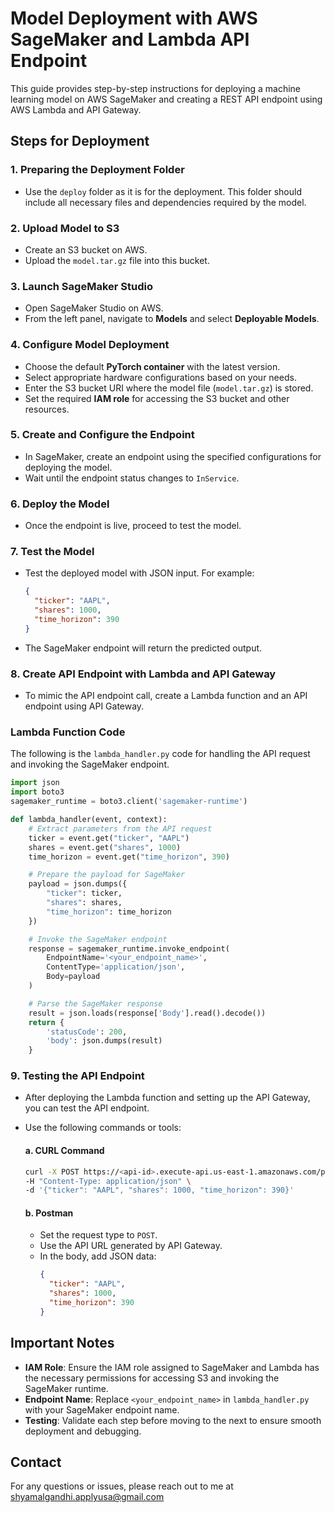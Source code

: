 # Model Deployment with AWS SageMaker and Lambda API Endpoint

This guide provides step-by-step instructions for deploying a machine learning model on AWS SageMaker and creating a REST API endpoint using AWS Lambda and API Gateway.

## Steps for Deployment

### 1. Preparing the Deployment Folder
   - Use the `deploy` folder as it is for the deployment. This folder should include all necessary files and dependencies required by the model.

### 2. Upload Model to S3
   - Create an S3 bucket on AWS.
   - Upload the `model.tar.gz` file into this bucket.

### 3. Launch SageMaker Studio
   - Open SageMaker Studio on AWS.
   - From the left panel, navigate to **Models** and select **Deployable Models**.

### 4. Configure Model Deployment
   - Choose the default **PyTorch container** with the latest version.
   - Select appropriate hardware configurations based on your needs.
   - Enter the S3 bucket URI where the model file (`model.tar.gz`) is stored.
   - Set the required **IAM role** for accessing the S3 bucket and other resources.

### 5. Create and Configure the Endpoint
   - In SageMaker, create an endpoint using the specified configurations for deploying the model.
   - Wait until the endpoint status changes to `InService`.

### 6. Deploy the Model
   - Once the endpoint is live, proceed to test the model.

### 7. Test the Model
   - Test the deployed model with JSON input. For example:
     ```json
     {
       "ticker": "AAPL",
       "shares": 1000,
       "time_horizon": 390
     }
     ```
   - The SageMaker endpoint will return the predicted output.

### 8. Create API Endpoint with Lambda and API Gateway
   - To mimic the API endpoint call, create a Lambda function and an API endpoint using API Gateway.

### Lambda Function Code

   The following is the `lambda_handler.py` code for handling the API request and invoking the SageMaker endpoint.

   ```python
   import json
   import boto3
   sagemaker_runtime = boto3.client('sagemaker-runtime')

   def lambda_handler(event, context):
       # Extract parameters from the API request
       ticker = event.get("ticker", "AAPL")
       shares = event.get("shares", 1000)
       time_horizon = event.get("time_horizon", 390)

       # Prepare the payload for SageMaker
       payload = json.dumps({
           "ticker": ticker,
           "shares": shares,
           "time_horizon": time_horizon
       })

       # Invoke the SageMaker endpoint
       response = sagemaker_runtime.invoke_endpoint(
           EndpointName='<your_endpoint_name>',
           ContentType='application/json',
           Body=payload
       )

       # Parse the SageMaker response
       result = json.loads(response['Body'].read().decode())
       return {
           'statusCode': 200,
           'body': json.dumps(result)
       }
   ```

### 9. Testing the API Endpoint
   - After deploying the Lambda function and setting up the API Gateway, you can test the API endpoint.
   - Use the following commands or tools:

     #### a. CURL Command
     ```bash
     curl -X POST https://<api-id>.execute-api.us-east-1.amazonaws.com/prod/inference \
     -H "Content-Type: application/json" \
     -d '{"ticker": "AAPL", "shares": 1000, "time_horizon": 390}'
     ```

     #### b. Postman
     - Set the request type to `POST`.
     - Use the API URL generated by API Gateway.
     - In the body, add JSON data:
       ```json
       {
         "ticker": "AAPL",
         "shares": 1000,
         "time_horizon": 390
       }
       ```

## Important Notes

- **IAM Role**: Ensure the IAM role assigned to SageMaker and Lambda has the necessary permissions for accessing S3 and invoking the SageMaker runtime.
- **Endpoint Name**: Replace `<your_endpoint_name>` in `lambda_handler.py` with your SageMaker endpoint name.
- **Testing**: Validate each step before moving to the next to ensure smooth deployment and debugging.

## Contact
For any questions or issues, please reach out to me at [shyamalgandhi.applyusa@gmail.com](mailto:shyamalgandhi.applyusa@gmail.com)
